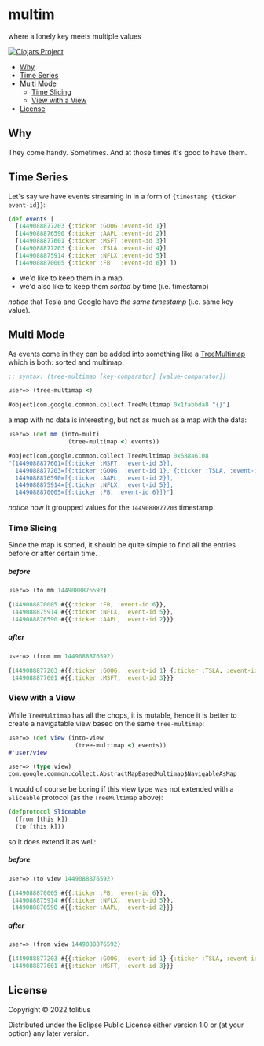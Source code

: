 # multim

where a lonely key meets multiple values

[![Clojars Project](http://clojars.org/tolitius/multim/latest-version.svg)](http://clojars.org/tolitius/multim)

- [Why](#why)
- [Time Series](#time-series)
- [Multi Mode](#multi-mode)
  - [Time Slicing](#time-slicing)
  - [View with a View](#view-with-a-view)
- [License](#license)

## Why

They come handy. Sometimes. And at those times it's good to have them.

## Time Series

Let's say we have events streaming in in a form of `{timestamp {ticker event-id}}`:

```clojure
(def events [
  [1449088877203 {:ticker :GOOG :event-id 1}]
  [1449088876590 {:ticker :AAPL :event-id 2}]
  [1449088877601 {:ticker :MSFT :event-id 3}]
  [1449088877203 {:ticker :TSLA :event-id 4}]
  [1449088875914 {:ticker :NFLX :event-id 5}]
  [1449088870005 {:ticker :FB   :event-id 6}] ])
```

* we'd like to keep them in a map.
* we'd also like to keep them _sorted_ by time (i.e. timestamp)

_notice_ that Tesla and Google have _the same timestamp_ (i.e. same key value).

## Multi Mode

As events come in they can be added into something like a [TreeMultimap](http://docs.guava-libraries.googlecode.com/git/javadoc/com/google/common/collect/TreeMultimap.html)
which is both: sorted and multimap.

```clojure
;; syntax: (tree-multimap [key-comparator] [value-comparator])

user=> (tree-multimap <)

#object[com.google.common.collect.TreeMultimap 0x1fabbda8 "{}"]
```

a map with no data is interesting, but not as much as a map with the data:

```clojure
user=> (def mm (into-multi 
                 (tree-multimap <) events))

#object[com.google.common.collect.TreeMultimap 0x688a6108
"{1449088877601=[{:ticker :MSFT, :event-id 3}], 
  1449088877203=[{:ticker :GOOG, :event-id 1}, {:ticker :TSLA, :event-id 4}],
  1449088876590=[{:ticker :AAPL, :event-id 2}],
  1449088875914=[{:ticker :NFLX, :event-id 5}],
  1449088870005=[{:ticker :FB, :event-id 6}]}"]
```

_notice_ how it groupped values for the `1449088877203` timestamp.

### Time Slicing

Since the map is sorted, it should be quite simple to find all the entries before or after certain time. 

##### before
```clojure
user=> (to mm 1449088876592)

{1449088870005 #{{:ticker :FB, :event-id 6}}, 
 1449088875914 #{{:ticker :NFLX, :event-id 5}}, 
 1449088876590 #{{:ticker :AAPL, :event-id 2}}}
```

##### after
```clojure
user=> (from mm 1449088876592)

{1449088877203 #{{:ticker :GOOG, :event-id 1} {:ticker :TSLA, :event-id 4}}, 
 1449088877601 #{{:ticker :MSFT, :event-id 3}}}
```

### View with a View

While `TreeMultimap` has all the chops, it is mutable, hence it is better to create a navigatable view based on the same `tree-multimap`:

```clojure
user=> (def view (into-view 
                   (tree-multimap <) events))
#'user/view

user=> (type view)
com.google.common.collect.AbstractMapBasedMultimap$NavigableAsMap
```

it would of course be boring if this view type was not extended with a `Sliceable` protocol (as the `TreeMultimap` above):

```clojure
(defprotocol Sliceable 
  (from [this k])
  (to [this k]))
```

so it does extend it as well:

##### before
```clojure
user=> (to view 1449088876592)

{1449088870005 #{{:ticker :FB, :event-id 6}}, 
 1449088875914 #{{:ticker :NFLX, :event-id 5}}, 
 1449088876590 #{{:ticker :AAPL, :event-id 2}}}
```

##### after
```clojure
user=> (from view 1449088876592)

{1449088877203 #{{:ticker :GOOG, :event-id 1} {:ticker :TSLA, :event-id 4}}, 
 1449088877601 #{{:ticker :MSFT, :event-id 3}}}
```

## License

Copyright © 2022 tolitius

Distributed under the Eclipse Public License either version 1.0 or (at
your option) any later version.
